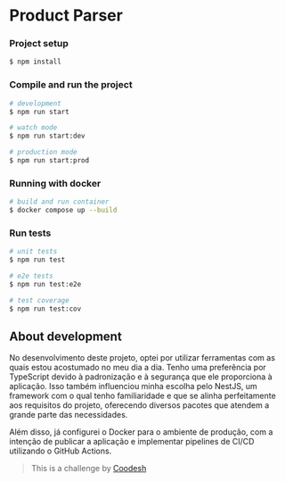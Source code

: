 # Product Parser

### Project setup

```bash
$ npm install
```

### Compile and run the project

```bash
# development
$ npm run start

# watch mode
$ npm run start:dev

# production mode
$ npm run start:prod
```

### Running with docker

```bash
# build and run container
$ docker compose up --build
```

### Run tests

```bash
# unit tests
$ npm run test

# e2e tests
$ npm run test:e2e

# test coverage
$ npm run test:cov
```

## About development

No desenvolvimento deste projeto, optei por utilizar ferramentas com as quais estou acostumado no meu dia a dia. Tenho uma preferência por TypeScript devido à padronização e à segurança que ele proporciona à aplicação. Isso também influenciou minha escolha pelo NestJS, um framework com o qual tenho familiaridade e que se alinha perfeitamente aos requisitos do projeto, oferecendo diversos pacotes que atendem a grande parte das necessidades.

Além disso, já configurei o Docker para o ambiente de produção, com a intenção de publicar a aplicação e implementar pipelines de CI/CD utilizando o GitHub Actions.

> This is a challenge by [Coodesh](https://coodesh.com/)
